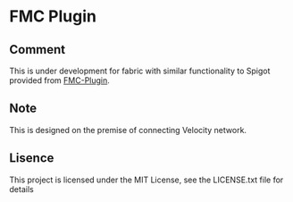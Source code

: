 # FMC Plugin
## Comment 
This is under development for fabric with similar functionality to Spigot provided from [FMC-Plugin](https://github.com/bella2391/FMC-Plugin/tree/master).<br>
## Note
This is designed on the premise of connecting Velocity network.
## Lisence
This project is licensed under the MIT License, see the LICENSE.txt file for details